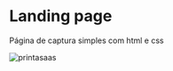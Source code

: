 # Landing page
 Página de captura simples com html e css
 
![printasaas](https://user-images.githubusercontent.com/125522513/224171724-f1c23379-a79f-4694-9780-d423325d9374.png)
